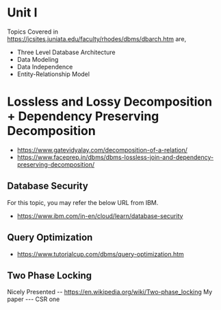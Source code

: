 # Unit I
Topics Covered in https://jcsites.juniata.edu/faculty/rhodes/dbms/dbarch.htm are,
* Three Level Database Architecture
* Data Modeling
* Data Independence
* Entity-Relationship Model



# Lossless and Lossy Decomposition + Dependency Preserving Decomposition
* https://www.gatevidyalay.com/decomposition-of-a-relation/
* https://www.faceprep.in/dbms/dbms-lossless-join-and-dependency-preserving-decomposition/



## Database Security
For this topic, you may refer the below URL from IBM.
* https://www.ibm.com/in-en/cloud/learn/database-security

## Query Optimization
* https://www.tutorialcup.com/dbms/query-optimization.htm

## Two Phase Locking
Nicely Presented -- https://en.wikipedia.org/wiki/Two-phase_locking
My paper --- CSR one


